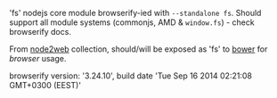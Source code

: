 'fs' nodejs core module browserify-ied with `--standalone fs`. Should support all module systems (commonjs, AMD & `window.fs`) - check browserify docs.

From [node2web](http://github.com/anodynos/node2web) collection,
should/will be exposed as 'fs' to [bower](http://bower.io) for *browser* usage.

browserify version: '3.24.10', build date 'Tue Sep 16 2014 02:21:08 GMT+0300 (EEST)'
